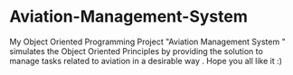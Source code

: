 # Aviation-Management-System
My Object Oriented Programming Project "Aviation Management System " simulates the Object Oriented Principles by providing the solution to manage tasks related to aviation in a desirable way . Hope you all like it :) 
